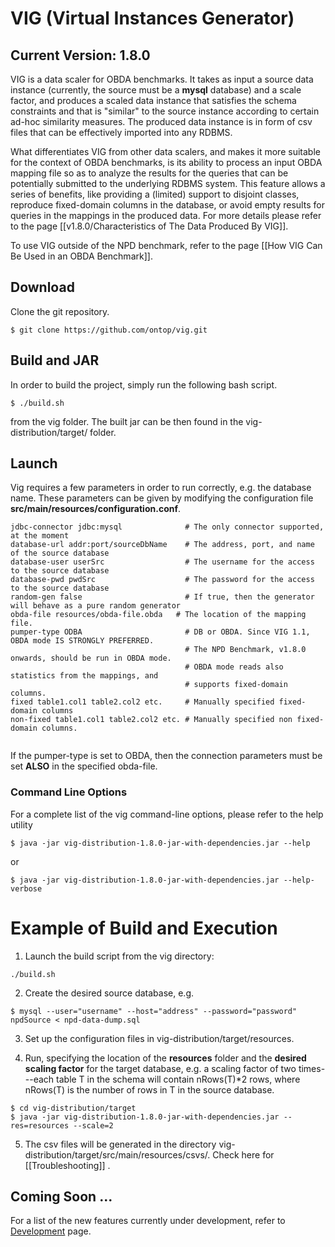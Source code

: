 # VIG (Virtual Instances Generator) 
## Current Version: 1.8.0

VIG is a data scaler for OBDA benchmarks. It takes as input a source data instance (currently, the source must be a __mysql__ database) and a scale factor, and produces a scaled data instance that satisfies the schema constraints and that is "similar" to the source instance according to certain ad-hoc similarity measures. The produced data instance is in form of csv files that can be effectively imported into any RDBMS. 


What differentiates VIG from other data scalers, and makes it more suitable for the context of OBDA benchmarks, is its ability to process an input OBDA mapping file so as to analyze the results for the queries that can be potentially submitted to the underlying RDBMS system. This feature allows a series of benefits, like providing a (limited) support to disjoint classes, reproduce fixed-domain columns in the database, or avoid empty results for queries in the mappings in the produced data. For more details please refer to the page [[v1.8.0/Characteristics of The Data Produced By VIG]].

To use VIG outside of the NPD benchmark, refer to the page [[How VIG Can Be Used in an OBDA Benchmark]].

## Download

Clone the git repository. 

~~~~~~~~~~~~~~~~~~~
$ git clone https://github.com/ontop/vig.git
~~~~~~~~~~~~~~~~~~~

## Build and JAR
In order to build the project, simply run the following bash script.

~~~~~~~
$ ./build.sh
~~~~~~~

from the vig folder. The built jar can be then found in the vig-distribution/target/ folder.

## Launch

Vig requires a few parameters in order to run correctly, e.g. the database name. These parameters can be given by modifying the configuration file **src/main/resources/configuration.conf**.

~~~~~~
jdbc-connector jdbc:mysql              # The only connector supported, at the moment
database-url addr:port/sourceDbName    # The address, port, and name of the source database
database-user userSrc                  # The username for the access to the source database
database-pwd pwdSrc                    # The password for the access to the source database
random-gen false                       # If true, then the generator will behave as a pure random generator
obda-file resources/obda-file.obda   # The location of the mapping file. 
pumper-type ODBA                       # DB or OBDA. Since VIG 1.1, OBDA mode IS STRONGLY PREFERRED.
                                       # The NPD Benchmark, v1.8.0 onwards, should be run in OBDA mode. 
                                       # OBDA mode reads also statistics from the mappings, and 
                                       # supports fixed-domain columns. 
fixed table1.col1 table2.col2 etc.     # Manually specified fixed-domain columns
non-fixed table1.col1 table2.col2 etc. # Manually specified non fixed-domain columns. 
                                       
~~~~~~

If the pumper-type is set to OBDA, then the connection parameters must be set **ALSO** in the specified obda-file.

### Command Line Options

For a complete list of the vig command-line options, please refer to the help utility

~~~~~~~~
$ java -jar vig-distribution-1.8.0-jar-with-dependencies.jar --help
~~~~~~~~

or 

~~~~~~~~
$ java -jar vig-distribution-1.8.0-jar-with-dependencies.jar --help-verbose
~~~~~~~~

# Example of Build and Execution

1) Launch the build script from the vig directory:

~~~~~~
./build.sh
~~~~~~

2) Create the desired source database, e.g.

~~~~~
$ mysql --user="username" --host="address" --password="password" npdSource < npd-data-dump.sql
~~~~~

3) Set up the configuration files in vig-distribution/target/resources.

4) Run, specifying the location of the __resources__ folder and the __desired scaling factor__ for the target database, e.g. a scaling factor of two times---each table T in the schema will contain nRows(T)*2 rows, where nRows(T) is the number of rows in T in the source database.

~~~~~~~~
$ cd vig-distribution/target
$ java -jar vig-distribution-1.8.0-jar-with-dependencies.jar --res=resources --scale=2
~~~~~~~~

5) The csv files will be generated in the directory vig-distribution/target/src/main/resources/csvs/.
Check here for [[Troubleshooting]] .

## Coming Soon ...

For a list of the new features currently under development, refer to [Development](CHANGELOG.md) page.
